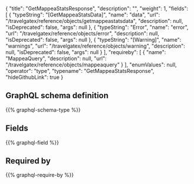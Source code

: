 {
  "title": "GetMappeaStatsResponse",
  "description": "",
  "weight": 1,
  "fields": [
    {
      "typeString": "[GetMappeaStatsData]",
      "name": "data",
      "url": "/travelgatex/reference/objects/getmappeastatsdata",
      "description": null,
      "isDeprecated": false,
      "args": null
    },
    {
      "typeString": "Error",
      "name": "error",
      "url": "/travelgatex/reference/objects/error",
      "description": null,
      "isDeprecated": false,
      "args": null
    },
    {
      "typeString": "[Warning]",
      "name": "warnings",
      "url": "/travelgatex/reference/objects/warning",
      "description": null,
      "isDeprecated": false,
      "args": null
    }
  ],
  "requireby": [
    {
      "name": "MappeaQuery",
      "description": null,
      "url": "/travelgatex/reference/objects/mappeaquery"
    }
  ],
  "enumValues": null,
  "operator": "type",
  "typename": "GetMappeaStatsResponse",
  "hideGithubLink": true
}
## GraphQL schema definition

{{% graphql-schema-type %}}

## Fields

{{% graphql-field %}}

## Required by

{{% graphql-require-by %}}
